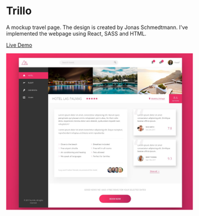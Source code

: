# Trillo

A mockup travel page. The design is created by Jonas Schmedtmann. I've implemented the webpage using React, SASS and HTML.

[Live Demo](https://yusufipk.github.io/trillo-react/)

![App's Screenshot](./src/commons/img/trillo.jpeg)
